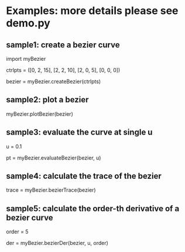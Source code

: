 # Examples: more details please see demo.py

## sample1: create a bezier curve
import myBezier

ctrlpts = ([0, 2, 15], [2, 2, 10], [2, 0, 5], [0, 0, 0])

bezier = myBezier.createBezier(ctrlpts)

## sample2: plot a bezier
myBezier.plotBezier(bezier)

## sample3: evaluate the curve at single u
u = 0.1

pt = myBezier.evaluateBezier(bezier, u)

## sample4: calculate the trace of the bezier
trace = myBezier.bezierTrace(bezier)

## sample5: calculate the order-th derivative of a bezier curve
order = 5

der = myBezier.bezierDer(bezier, u, order)

